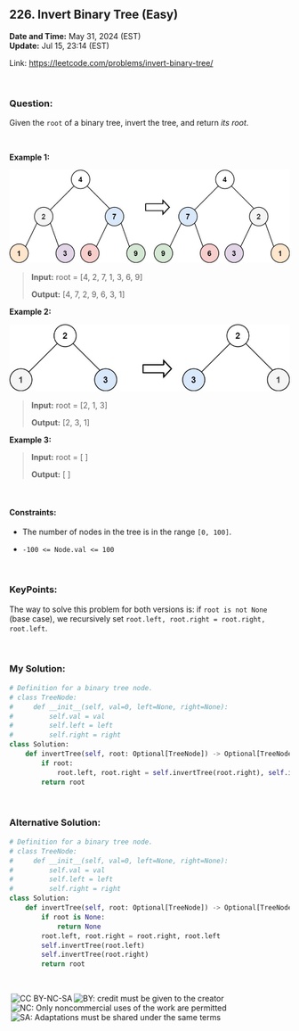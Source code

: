 ## 226. Invert Binary Tree (Easy)

**Date and Time:** May 31, 2024 (EST) <br>
**Update:** Jul 15, 23:14 (EST)

Link: https://leetcode.com/problems/invert-binary-tree/

<br>

### Question: 
Given the `root` of a binary tree, invert the tree, and return _its root_.

<br>

**Example 1:**

<img src="../images/226_1.jpg" alt="drawing" width="600"/>

> **Input:** root = [4, 2, 7, 1, 3, 6, 9]
> 
> **Output:** [4, 7, 2, 9, 6, 3, 1]

**Example 2:**

<img src="../images/226_2.jpg" alt="drawing" width="600"/>

> **Input:** root = [2, 1, 3]
> 
> **Output:** [2, 3, 1]

**Example 3:**
> **Input:** root = [ ]
> 
> **Output:** [ ]

<br>

#### Constraints:
* The number of nodes in the tree is in the range `[0, 100]`.

* `-100 <= Node.val <= 100`

<br>

### KeyPoints:
The way to solve this problem for both versions is: if `root is not None` (base case), we recursively set `root.left, root.right = root.right, root.left`.

<br>

### My Solution:
```python
# Definition for a binary tree node.
# class TreeNode:
#     def __init__(self, val=0, left=None, right=None):
#         self.val = val
#         self.left = left
#         self.right = right
class Solution:
    def invertTree(self, root: Optional[TreeNode]) -> Optional[TreeNode]:
        if root:
            root.left, root.right = self.invertTree(root.right), self.invertTree(root.left)
        return root
```

<br>

### Alternative Solution:
```python
# Definition for a binary tree node.
# class TreeNode:
#     def __init__(self, val=0, left=None, right=None):
#         self.val = val
#         self.left = left
#         self.right = right
class Solution:
    def invertTree(self, root: Optional[TreeNode]) -> Optional[TreeNode]:
        if root is None:
            return None
        root.left, root.right = root.right, root.left
        self.invertTree(root.left)
        self.invertTree(root.right)
        return root
```

<br>

<img style="height:22px!important;margin-left:3px;vertical-align:text-bottom;" src="https://mirrors.creativecommons.org/presskit/icons/cc.svg?ref=chooser-v1" alt="CC BY-NC-SA" title="CC BY-NC-SA"><img style="height:22px!important;margin-left:3px;vertical-align:text-bottom;" src="https://mirrors.creativecommons.org/presskit/icons/by.svg?ref=chooser-v1" alt="BY: credit must be given to the creator" title="BY: credit must be given to the creator"><img style="height:22px!important;margin-left:3px;vertical-align:text-bottom;" src="https://mirrors.creativecommons.org/presskit/icons/nc.svg?ref=chooser-v1" alt="NC: Only noncommercial uses of the work are permitted" title="NC: Only noncommercial uses of the work are permitted"><img style="height:22px!important;margin-left:3px;vertical-align:text-bottom;" src="https://mirrors.creativecommons.org/presskit/icons/sa.svg?ref=chooser-v1" alt="SA: Adaptations must be shared under the same terms" title="SA: Adaptations must be shared under the same terms">